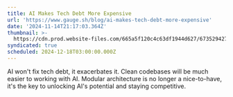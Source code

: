 ```yaml
---
title: AI Makes Tech Debt More Expensive
url: 'https://www.gauge.sh/blog/ai-makes-tech-debt-more-expensive'
date: '2024-11-14T21:17:03.364Z'
thumbnail: >-
  https://cdn.prod.website-files.com/665a5f120c4c63df1944d627/673529427e9a3f24440903f2_673529288758869858b0a9d2_Screenshot%2520from%25202024-11-13%252014-32-42.png
syndicated: true
scheduled: 2024-12-18T03:00:00.000Z
---
```

AI won't fix tech debt, it exacerbates it.  Clean codebases will be much easier to working with AI.  Modular architecture is no longer a nice-to-have, it's the key to unlocking AI's potential and staying competitive.
